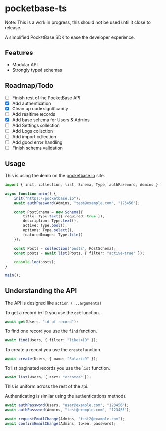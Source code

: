 # pocketbase-ts

Note: This is a work in progress, this should not be used until it close to release.

A simplified PocketBase SDK to ease the developer experience.

## Features

- Modular API
- Strongly typed schemas

## Roadmap/Todo

- [ ] Finish rest of the PocketBase API
- [x] Add authentication
- [x] Clean up code significantly
- [ ] Add realtime records
- [x] Add base schema for Users & Admins
- [ ] Add Settings collection
- [ ] Add Logs collection
- [ ] Add import collection
- [ ] Add good error handling
- [ ] Finish schema validation

## Usage

This is using the demo on the [pocketbase.io](https://pocketbase.io/demo) site.

```typescript
import { init, collection, list, Schema, Type, authPassword, Admins } from "pocketbase-ts";

async function main() {
    init("https://pocketbase.io");
    await authPassword(Admins, "test@example.com", "123456");

    const PostSchema = new Schema({
        title: Type.text({ required: true }),
        description: Type.text(),
        active: Type.bool(),
        options: Type.select(),
        featuredImages: Type.file()
    });

    const Posts = collection("posts", PostSchema);
    const posts = await list(Posts, { filter: "active=true" });

    console.log(posts);
}

main();
```

## Understanding the API

The API is designed like `action (...arguments)`

To get a record by ID you use the `get` function.

```ts
await get(Users, "id of record");
```

To find one record you use the `find` function.

```ts
await find(Users, { filter: "likes>10" });
```

To create a record you use the `create` function.

```ts
await create(Users, { name: "Solaris9" });
```

To list paginated records you use the `list` function.

```ts
await list(Users, { sort: "created" });
```

This is uniform across the rest of the api.

Authenticating is similar using the authentications methods.

```ts
await authPassword(Users, "user@example.com", "123456");
await authPassword(Admins, "test@example.com", "123456");

await requestEmailChange(Admins, "test2@example.com");
await confirmEmailChange(Admins, token, password);
```
